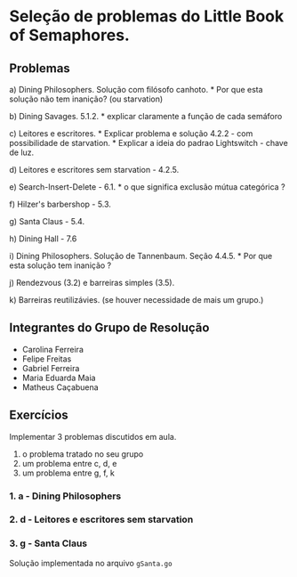 # Seleção de problemas do Little Book of Semaphores.


## Problemas

a)  Dining Philosophers.    Solução com filósofo canhoto.
    * Por que esta solução não tem inanição?  (ou starvation)

b)  Dining Savages.   5.1.2.
    * explicar claramente a função de cada semáforo

c)  Leitores e escritores.
    * Explicar problema e solução 4.2.2 - com possibilidade de starvation.
    * Explicar a ideia do padrao Lightswitch - chave de luz.

d)  Leitores e escritores sem starvation - 4.2.5.

e)  Search-Insert-Delete - 6.1.
    * o que significa exclusão mútua categórica ?

f)  Hilzer's barbershop - 5.3.

g)  Santa Claus - 5.4.  

h)  Dining Hall - 7.6 

i)  Dining Philosophers.    Solução de Tannenbaum.   Seção 4.4.5.
    * Por que esta solução tem inanição ?

j)  Rendezvous (3.2) e barreiras simples (3.5).

k)  Barreiras reutilizávies. (se houver necessidade de mais um grupo.)


## Integrantes do Grupo de Resolução

- Carolina Ferreira
- Felipe Freitas
- Gabriel Ferreira
- Maria Eduarda Maia
- Matheus Caçabuena


## Exercícios

Implementar 3 problemas discutidos em aula.
1. o problema tratado no seu grupo
2. um problema entre c, d, e 
3. um problema entre g, f, k

### 1. a - Dining Philosophers

### 2. d - Leitores e escritores sem starvation

### 3. g - Santa Claus

Solução implementada no arquivo `gSanta.go`
